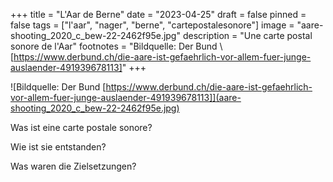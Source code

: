 +++
title = "L'Aar de Berne"
date = "2023-04-25"
draft = false
pinned = false
tags = ["l'aar", "nager", "berne", "cartepostalesonore"]
image = "aare-shooting_2020_c_bew-22-2462f95e.jpg"
description = "Une carte postal sonore de l'Aar"
footnotes = "Bildquelle: Der Bund \\[https://www.derbund.ch/die-aare-ist-gefaehrlich-vor-allem-fuer-junge-auslaender-491939678113]"
+++
<!--StartFragment-->

![Bildquelle: Der Bund [https://www.derbund.ch/die-aare-ist-gefaehrlich-vor-allem-fuer-junge-auslaender-491939678113]](aare-shooting_2020_c_bew-22-2462f95e.jpg)

<!--EndFragment-->

Was ist eine carte postale sonore?

Wie ist sie entstanden?

Was waren die Zielsetzungen?